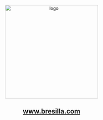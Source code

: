 <p align="center">
    <img alt="logo" src="https://bresilla.com/images/bresilla.svg" width="300px">
</p>

<a href="http://www.bresilla.com" style="color: rgb(179, 128, 255)"></a><h2><p align="center" style="color: rgb(179, 128, 255)">www.bresilla.com</p></h2></a>
